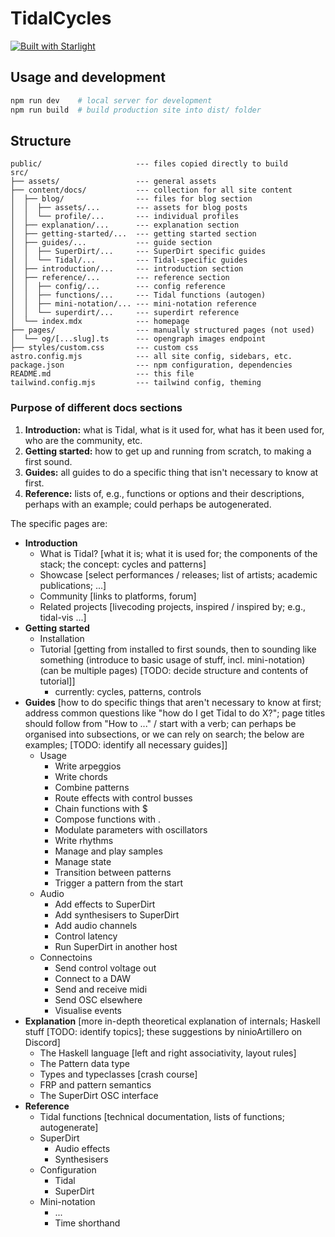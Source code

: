 # TidalCycles

[![Built with Starlight](https://astro.badg.es/v2/built-with-starlight/tiny.svg)](https://starlight.astro.build)

## Usage and development

```bash
npm run dev    # local server for development
npm run build  # build production site into dist/ folder
```

## Structure

```
public/                     --- files copied directly to build
src/
├── assets/                 --- general assets
├── content/docs/           --- collection for all site content
│  ├── blog/                --- files for blog section
│  │  ├── assets/...        --- assets for blog posts
│  │  └── profile/...       --- individual profiles
│  ├── explanation/...      --- explanation section
│  ├── getting-started/...  --- getting started section
│  ├── guides/...           --- guide section
│  │  ├── SuperDirt/...     --- SuperDirt specific guides
│  │  └── Tidal/...         --- Tidal-specific guides
│  ├── introduction/...     --- introduction section
│  ├── reference/...        --- reference section
│  │  ├── config/...        --- config reference
│  │  ├── functions/...     --- Tidal functions (autogen)
│  │  ├── mini-notation/... --- mini-notation reference
│  │  └── superdirt/...     --- superdirt reference
│  └── index.mdx            --- homepage
├── pages/                  --- manually structured pages (not used)
│  └── og/[...slug].ts      --- opengraph images endpoint
├── styles/custom.css       --- custom css
astro.config.mjs            --- all site config, sidebars, etc.
package.json                --- npm configuration, dependencies
README.md                   --- this file
tailwind.config.mjs         --- tailwind config, theming
```

### Purpose of different docs sections

1. **Introduction:** what is Tidal, what is it used for, what has it been used for, who are the community, etc.
2. **Getting started:** how to get up and running from scratch, to making a first sound.
3. **Guides:** all guides to do a specific thing that isn't necessary to know at first.
4. **Reference:** lists of, e.g., functions or options and their descriptions, perhaps with an example; could perhaps be autogenerated.

The specific pages are:

- **Introduction**
  - What is Tidal? [what it is; what it is used for; the components of the stack; the concept: cycles and patterns]
  - Showcase [select performances / releases; list of artists; academic publications; ...]
  - Community [links to platforms, forum]
  - Related projects [livecoding projects, inspired / inspired by; e.g., tidal-vis ...]
- **Getting started**
  - Installation
  - Tutorial [getting from installed to first sounds, then to sounding like something (introduce to basic usage of stuff, incl. mini-notation) (can be multiple pages) [TODO: decide structure and contents of tutorial]]
    - currently: cycles, patterns, controls
- **Guides** [how to do specific things that aren't necessary to know at first; address common questions like "how do I get Tidal to do X?"; page titles should follow from "How to ..." / start with a verb; can perhaps be organised into subsections, or we can rely on search; the below are examples; [TODO: identify all necessary guides]]
  - Usage
    - Write arpeggios
    - Write chords
    - Combine patterns
    - Route effects with control busses
    - Chain functions with $
    - Compose functions with .
    - Modulate parameters with oscillators
    - Write rhythms
    - Manage and play samples
    - Manage state
    - Transition between patterns
    - Trigger a pattern from the start
  - Audio
    - Add effects to SuperDirt
    - Add synthesisers to SuperDirt
    - Add audio channels
    - Control latency
    - Run SuperDirt in another host
  - Connectoins
    - Send control voltage out
    - Connect to a DAW
    - Send and receive midi
    - Send OSC elsewhere
    - Visualise events
- **Explanation** [more in-depth theoretical explanation of internals; Haskell stuff [TODO: identify topics]; these suggestions by ninioArtillero on Discord]
  - The Haskell language [left and right associativity, layout rules]
  - The Pattern data type
  - Types and typeclasses [crash course]
  - FRP and pattern semantics
  - The SuperDirt OSC interface
- **Reference**
  - Tidal functions [technical documentation, lists of functions; autogenerate]
  - SuperDirt
    - Audio effects
    - Synthesisers
  - Configuration
    - Tidal
    - SuperDirt
  - Mini-notation
    - ...
    - Time shorthand
